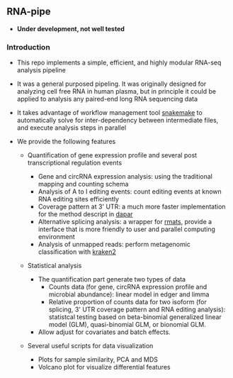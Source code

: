 ## RNA-pipe

- **Under development, not well tested**


### Introduction
- This repo implements a simple, efficient, and highly modular RNA-seq analysis pipeline
- It was a general purposed pipeling. It was originally designed for analyzing cell free RNA in human plasma, but in principle it could be applied to analysis any paired-end long RNA sequencing data
- It takes advantage of workflow management tool [snakemake](https://snakemake.readthedocs.io/en/stable/) to automatically solve for inter-dependency between intermediate files, and execute analysis steps in parallel

- We provide the following features

  - Quantification of gene expression profile and several post transcriptional regulation events
    - Gene and circRNA expression analysis: using the traditional mapping and counting schema
    - Analysis of A to I editing events: count editing events at known RNA editing sites efficiently
    - Coverage pattern at 3' UTR: a much more faster implementation for the method descript in [dapar](https://github.com/ZhengXia/dapars)
    - Alternative splicing analysis: a wrapper for [rmats](http://rnaseq-mats.sourceforge.net/), provide a interface that is more friendly to user and parallel computing environment 
    - Analysis of unmapped reads: perform metagenomic classification with [kraken2](https://ccb.jhu.edu/software/kraken2/)

  - Statistical analysis
    - The quantification part generate two types of data 
      - Counts data (for gene, circRNA expression profile and microbial abundance): linear model in edger and limma
      - Relative proportion of counts data for two isoform (for splicing, 3' UTR coverage pattern and RNA editing analysis): statistcal testing based on beta-binomial generalized linear model (GLM), quasi-binomial GLM, or bionomial GLM.
    - Allow adjust for covariates and batch effects. 

  - Several useful scripts for data visualization
    - Plots for sample similarity, PCA and MDS
    - Volcano plot for visualize differential features

